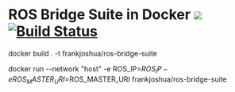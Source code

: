 # ROS Bridge Suite in Docker [![](https://img.shields.io/docker/pulls/frankjoshua/ros-bridge-suite)](https://hub.docker.com/r/frankjoshua/ros-bridge-suite) [![Build Status](https://travis-ci.org/frankjoshua/docker-ros-bridge-suite.svg?branch=master)](https://travis-ci.org/frankjoshua/docker-ros-bridge-suite)

docker build . -t frankjoshua/ros-bridge-suite

docker run --network "host" -e ROS_IP=$ROS_IP -e ROS_MASTER_URI=$ROS_MASTER_URI frankjoshua/ros-bridge-suite

